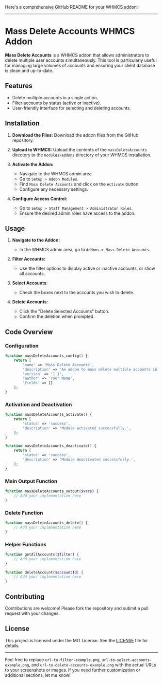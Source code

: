 Here's a comprehensive GitHub README for your WHMCS addon:

---

# Mass Delete Accounts WHMCS Addon

**Mass Delete Accounts** is a WHMCS addon that allows administrators to delete multiple user accounts simultaneously. This tool is particularly useful for managing large volumes of accounts and ensuring your client database is clean and up-to-date.

## Features

- Delete multiple accounts in a single action.
- Filter accounts by status (active or inactive).
- User-friendly interface for selecting and deleting accounts.

## Installation

1. **Download the Files:**
   Download the addon files from the GitHub repository.

2. **Upload to WHMCS:**
   Upload the contents of the `massDeleteAccounts` directory to the `modules/addons` directory of your WHMCS installation.

3. **Activate the Addon:**
   - Navigate to the WHMCS admin area.
   - Go to `Setup > Addon Modules`.
   - Find `Mass Delete Accounts` and click on the `Activate` button.
   - Configure any necessary settings.

4. **Configure Access Control:**
   - Go to `Setup > Staff Management > Administrator Roles`.
   - Ensure the desired admin roles have access to the addon.

## Usage

1. **Navigate to the Addon:**
   - In the WHMCS admin area, go to `Addons > Mass Delete Accounts`.

2. **Filter Accounts:**
   - Use the filter options to display active or inactive accounts, or show all accounts.

3. **Select Accounts:**
   - Check the boxes next to the accounts you wish to delete.
  

4. **Delete Accounts:**
   - Click the "Delete Selected Accounts" button.
   - Confirm the deletion when prompted.
  

## Code Overview

### Configuration

```php
function massDeleteAccounts_config() {
    return [
        'name' => 'Mass Delete Accounts',
        'description' => 'An addon to mass delete multiple accounts in WHMCS.',
        'version' => '1.1',
        'author' => 'Your Name',
        'fields' => []
    ];
}
```

### Activation and Deactivation

```php
function massDeleteAccounts_activate() {
    return [
        'status' => 'success',
        'description' => 'Module activated successfully.',
    ];
}

function massDeleteAccounts_deactivate() {
    return [
        'status' => 'success',
        'description' => 'Module deactivated successfully.',
    ];
}
```

### Main Output Function

```php
function massDeleteAccounts_output($vars) {
    // Add your implementation here
}
```

### Delete Function

```php
function massDeleteAccounts_delete() {
    // Add your implementation here
}
```

### Helper Functions

```php
function getAllAccounts($filter) {
    // Add your implementation here
}

function deleteAccount($accountId) {
    // Add your implementation here
}
```

## Contributing

Contributions are welcome! Please fork the repository and submit a pull request with your changes.

## License

This project is licensed under the MIT License. See the [LICENSE](LICENSE) file for details.

---

Feel free to replace `url-to-filter-example.png`, `url-to-select-accounts-example.png`, and `url-to-delete-accounts-example.png` with the actual URLs to your screenshots or images. If you need further customization or additional sections, let me know!
